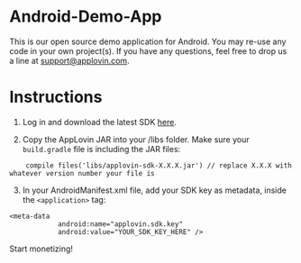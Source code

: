 Android-Demo-App
============

This is our open source demo application for Android. You may re-use any code in your own project(s). If you have any questions, feel free to drop us a line at support@applovin.com.

# Instructions #

1. Log in and download the latest SDK [here](https://applovin.com/integration).

2. Copy the AppLovin JAR into your /libs folder. Make sure your `build.gradle` file is including the JAR files:

```
    compile files('libs/applovin-sdk-X.X.X.jar') // replace X.X.X with whatever version number your file is
```


3. In your AndroidManifest.xml file, add your SDK key as metadata, inside the `<application>` tag:

```
<meta-data
            android:name="applovin.sdk.key"
            android:value="YOUR_SDK_KEY_HERE" />
```

Start monetizing!
